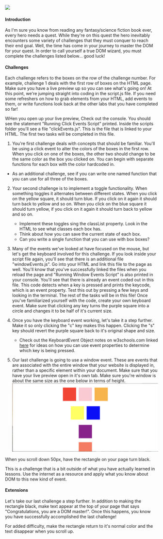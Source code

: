 
![](https://media.gettyimages.com/photos/man-jumping-against-sky-during-sunset-picture-id728921339)
#### Introduction
As I'm sure you know from reading any fantasy/science fiction book ever, every hero needs a quest. While they're on this quest the hero inevitably encounters some variety of challenges that they must conquer to reach their end goal. Well, the time has come in your journey to master the DOM for your quest. In order to call yourself a true DOM wizard, you must complete the challenges listed below... good luck!

#### Challenges
Each challenge refers to the boxes on the row of the challenge number. For example, challenge 1 deals with the first row of boxes on the HTML page. Make sure you have a live preview up so you can see what's going on! At this point, we're jumping straight into coding in the script.js file. If you need some refreshers on how to grab elements from your HTML, add events to them, or write functions look back at the other labs that you have completed so far!

WHen you open up your live preview, Check out the console. You should see the statement "Running Click Events Script" printed. Inside the scripts folder you'll see a file "clickEvents.js". This is the file that is linked to your HTML. The first two tasks will be completed in this file.

1. You're first challenge deals with concepts that should be familiar. You'll be using a click event to alter the colors of the boxes in the first row. When you click on one of the boxes, the other two should change to be the same color as the box you clicked on. You can begin with separate functions for each box with the color hardcoded in.
  * As an additional challenge, see if you can write one named function that you can use for all three of the boxes.

2. Your second challenge is to implement a toggle functionality. When something toggles it alternates between different states. When you click on the yellow square, it should turn blue. If you click on it again it should turn back to yellow and so on. When you click on the blue square it should turn yellow, if you click on it again it should turn back to yellow and so on.
    * Implement these toggles sing the classList property. Look in the HTML to see what classes each box has.
    * Think about how you can save the current state of each box.
    * Can you write a single function that you can use with box boxes?

3. Many of the events we've looked at have focused on the mouse, but let's get the keyboard involved for this challenge. If you look inside your script file again, you'll see that there is an additional file "windowEvents.js". Go into your HTML and link this file to the page as well. You'll know that you've successfully linked the files when you reload the page and "Running Window Events Script" is also printed in your console. You'll see that there is already an event coded out in this file. This code detects when a key is pressed and prints the keycode, which is an event property. Test this out by pressing a few keys and looking in the terminal. The rest of the tasks will be in this file! Once you've familiarized yourself with the code, create your own keyboard event. Make sure that clicking any key turns the purple square into a circle and changes it to be half of it's current size.

4. Once you have the keyboard event working, let's take it a step further. Make it so only clicking the "c" key makes this happen. Clicking the "s" key should revert the purple square back to it's original shape and size.
    * Check out the KeyboardEvent Object notes on w3schools.com linked [here](https://www.w3schools.com/jsref/obj_keyboardevent.asp) for ideas on how you can use event properties to determine which key is being pressed.

5. Our last challenge is going to use a window event. These are events that are associated with the entire window that your website is displayed in, rather than a specific element within your document. Make sure that you have your live preview open in it's own tab. Make sure you're window is about the same size as the one below in terms of height.
![](screensize.png)

  When you scroll down 50px, have the rectangle on your page turn black.

  This is a challenge that is a bit outside of what you have actually learned in lessons. Use the internet as a resource and apply what you know about DOM to this new kind of event.


#### Extensions
Let's take our last challenge a step further. In addition to making the rectangle black, make text appear at the top of your page that says "Congratulations, you are a DOM master!". Once this happens, you know you have successfully accomplished the last challenge!

For added difficulty, make the rectangle return to it's normal color and the text disappear when you scroll up.
